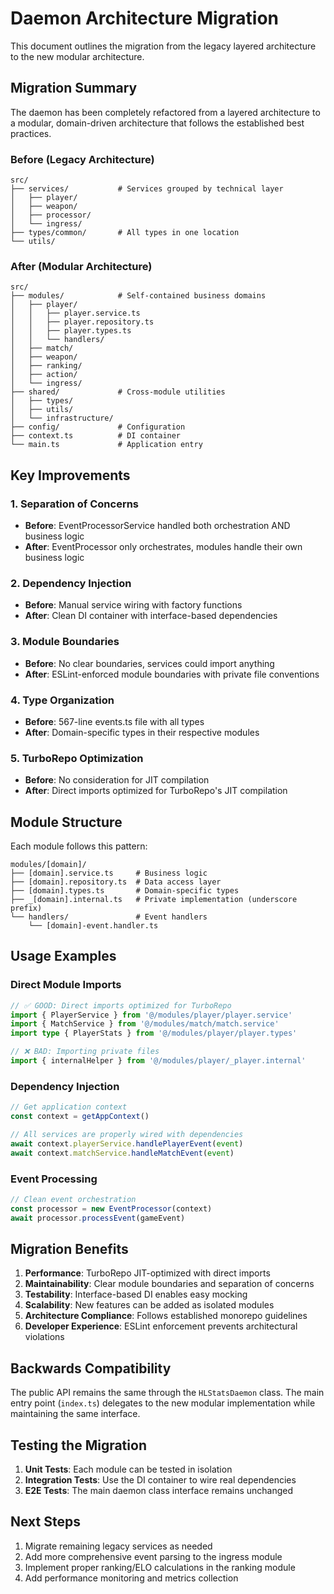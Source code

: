 # Daemon Architecture Migration

This document outlines the migration from the legacy layered architecture to the new modular architecture.

## Migration Summary

The daemon has been completely refactored from a layered architecture to a modular, domain-driven architecture that follows the established best practices.

### Before (Legacy Architecture)
```
src/
├── services/           # Services grouped by technical layer
│   ├── player/
│   ├── weapon/
│   ├── processor/
│   └── ingress/
├── types/common/       # All types in one location
└── utils/
```

### After (Modular Architecture)
```
src/
├── modules/            # Self-contained business domains
│   ├── player/
│   │   ├── player.service.ts
│   │   ├── player.repository.ts
│   │   ├── player.types.ts
│   │   └── handlers/
│   ├── match/
│   ├── weapon/
│   ├── ranking/
│   ├── action/
│   └── ingress/
├── shared/             # Cross-module utilities
│   ├── types/
│   ├── utils/
│   └── infrastructure/
├── config/             # Configuration
├── context.ts          # DI container
└── main.ts             # Application entry
```

## Key Improvements

### 1. **Separation of Concerns**
- **Before**: EventProcessorService handled both orchestration AND business logic
- **After**: EventProcessor only orchestrates, modules handle their own business logic

### 2. **Dependency Injection**
- **Before**: Manual service wiring with factory functions
- **After**: Clean DI container with interface-based dependencies

### 3. **Module Boundaries**
- **Before**: No clear boundaries, services could import anything
- **After**: ESLint-enforced module boundaries with private file conventions

### 4. **Type Organization**
- **Before**: 567-line events.ts file with all types
- **After**: Domain-specific types in their respective modules

### 5. **TurboRepo Optimization**
- **Before**: No consideration for JIT compilation
- **After**: Direct imports optimized for TurboRepo's JIT compilation

## Module Structure

Each module follows this pattern:

```
modules/[domain]/
├── [domain].service.ts     # Business logic
├── [domain].repository.ts  # Data access layer  
├── [domain].types.ts       # Domain-specific types
├── _[domain].internal.ts   # Private implementation (underscore prefix)
└── handlers/               # Event handlers
    └── [domain]-event.handler.ts
```

## Usage Examples

### Direct Module Imports
```typescript
// ✅ GOOD: Direct imports optimized for TurboRepo
import { PlayerService } from '@/modules/player/player.service'
import { MatchService } from '@/modules/match/match.service'
import type { PlayerStats } from '@/modules/player/player.types'

// ❌ BAD: Importing private files
import { internalHelper } from '@/modules/player/_player.internal'
```

### Dependency Injection
```typescript
// Get application context
const context = getAppContext()

// All services are properly wired with dependencies
await context.playerService.handlePlayerEvent(event)
await context.matchService.handleMatchEvent(event)
```

### Event Processing
```typescript
// Clean event orchestration
const processor = new EventProcessor(context)
await processor.processEvent(gameEvent)
```

## Migration Benefits

1. **Performance**: TurboRepo JIT-optimized with direct imports
2. **Maintainability**: Clear module boundaries and separation of concerns
3. **Testability**: Interface-based DI enables easy mocking
4. **Scalability**: New features can be added as isolated modules
5. **Architecture Compliance**: Follows established monorepo guidelines
6. **Developer Experience**: ESLint enforcement prevents architectural violations

## Backwards Compatibility

The public API remains the same through the `HLStatsDaemon` class. The main entry point (`index.ts`) delegates to the new modular implementation while maintaining the same interface.

## Testing the Migration

1. **Unit Tests**: Each module can be tested in isolation
2. **Integration Tests**: Use the DI container to wire real dependencies
3. **E2E Tests**: The main daemon class interface remains unchanged

## Next Steps

1. Migrate remaining legacy services as needed
2. Add more comprehensive event parsing to the ingress module  
3. Implement proper ranking/ELO calculations in the ranking module
4. Add performance monitoring and metrics collection